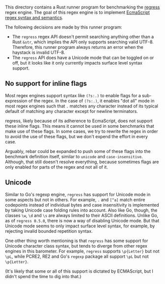 This directory contains a Rust runner program for benchmarking the [regress]
regex engine. The goal of this regex engine is to implement [EcmaScript regex
syntax and semantics][ecma].

The following decisions are made by this runner program:

* The `regress` regex API doesn't permit searching anything other than a Rust
`&str`, which implies the API only supports searching valid UTF-8. Therefore,
this runner program always returns an error when the haystack is invalid UTF-8.
* The `regress` API does have a Unicode mode that can be toggled on or off, but
it looks like it only currently impacts surface level syntax support.

## No support for inline flags

Most regex engines support syntax like `(?s:.)` to enable flags for a
sub-expression of the regex. In the case of `(?s:.)`, it enables "dot all"
mode in most regex engines such that `.` matches any character instead of its
typical default of matching any character except for newline terminators.

regress, likely because of its adherence to EcmaScript, does not support these
inline flags. This means it cannot be used in some benchmarks that make use of
these flags. In some cases, we try to rewrite the regex in order to avoid the
use of these flags, but we don't expend the effort in every case.

Arguably, rebar could be expanded to push some of these flags into the
benchmark definition itself, similar to `unicode` and `case-insensitive`.
Although, that still doesn't resolve everything, because sometimes flags are
only enabled for parts of the regex and not all of it.

## Unicode

Similar to Go's regexp engine, `regress` has support for Unicode mode in some
aspects but not in others. For example, `.` and `[^a]` match entire codepoints
instead of individual bytes and case insensitivity is implemented by taking
Unicode case folding rules into account. Also like Go, though, the classes
`\w`, `\d` and `\s` are always limited to their ASCII definitions. Unlike
Go, as of `regress 0.5.0`, there is now a way of disabling Unicode mode. But
that Unicode mode seems to only impact surface level syntax, for example, by
rejecting invalid bounded repetition syntax.

One other thing worth mentioning is that `regress` has some support for Unicode
character class syntax, but tends to diverge from other regex engines in this
barometer. For example, `regress` supports `\p{Letter}` but not `\pL`, while
PCRE2, RE2 and Go's `regexp` package all support `\pL` but not `\p{Letter}`.

(It's likely that some or all of this support is dictated by ECMAScript, but
I didn't spend the time to dig into that.)

[regress]: https://github.com/ridiculousfish/regress
[ecma]: https://tc39.es/ecma262/#sec-regexp-regular-expression-objects
